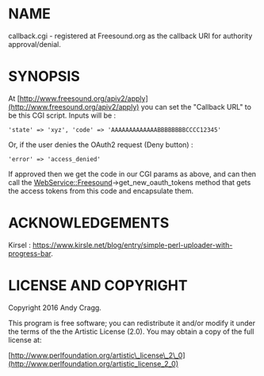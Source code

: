 # NAME

callback.cgi - registered at Freesound.org as the callback URI for authority approval/denial.

# SYNOPSIS

At [http://www.freesound.org/apiv2/apply](http://www.freesound.org/apiv2/apply) you can set the "Callback URL" to be this
CGI script.  Inputs will be :

    'state' => 'xyz', 'code' => 'AAAAAAAAAAAAABBBBBBBBCCCC12345' 

Or, if the user denies the OAuth2 request (Deny button) :

    'error' => 'access_denied'

If approved then we get the code in our CGI params as above, and can then
call the [WebService::Freesound](https://metacpan.org/pod/WebService::Freesound)->get\_new\_oauth\_tokens method that gets
the access tokens from this code and encapsulate them.

# ACKNOWLEDGEMENTS

Kirsel : https://www.kirsle.net/blog/entry/simple-perl-uploader-with-progress-bar.

# LICENSE AND COPYRIGHT

Copyright 2016 Andy Cragg.

This program is free software; you can redistribute it and/or modify it
under the terms of the the Artistic License (2.0). You may obtain a
copy of the full license at:

[http://www.perlfoundation.org/artistic\_license\_2\_0](http://www.perlfoundation.org/artistic_license_2_0)
